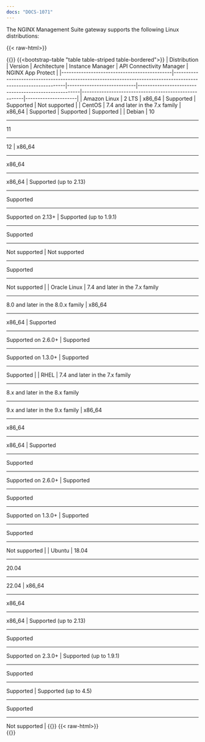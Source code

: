 ```yaml
---
docs: "DOCS-1071"
---
```


The NGINX Management Suite gateway supports the following Linux distributions:

{{< raw-html>}}<div class="table-responsive">{{</raw-html>}}
{{<bootstrap-table "table table-striped table-bordered">}}
| Distribution                                | Version                                                                                                      | Architecture               | Instance Manager                                    | API Connectivity Manager                            | NGINX App Protect  |
|---------------------------------------------|----------------------------------------------------------------------------------------------------------------|----------------------------|------------------------------------------------------|------------------------------------------------------|---------------------|
| Amazon Linux                                | 2 LTS                                                                                                          | x86_64                     | Supported                                            | Supported                                           | <i class="fa-solid fa-ban" style="color: red"></i> Not supported       |
| CentOS                                      | 7.4 and later in the 7.x family                                                                                | x86_64                     | Supported                                            | Supported                                           | Supported           |
| Debian                                      | 10 <hr>11<hr>12 | x86_64<hr>x86_64<hr>x86_64  | <i class="fa-solid fa-exclamation-triangle" style="color: orange"></i> Supported (up to 2.13)<hr>Supported<hr>Supported on 2.13+     |   <i class="fa-solid fa-exclamation-triangle" style="color: orange"></i> Supported (up to 1.9.1)<hr>Supported<hr><i class="fa-solid fa-ban" style="color: red"></i> Not supported   | <i class="fa-solid fa-ban" style="color: red"></i> Not supported<hr>Supported<hr><i class="fa-solid fa-ban" style="color: red"></i> Not supported |
| Oracle Linux                                | 7.4 and later in the 7.x family<hr>8.0 and later in the 8.0.x family                                           | x86_64<hr>x86_64            | Supported<hr>Supported on 2.6.0+                    | Supported<hr>Supported on 1.3.0+                   | Supported<hr>Supported |
| RHEL                                        | 7.4 and later in the 7.x family<hr>8.x and later in the 8.x family<hr>9.x and later in the 9.x family          | x86_64<hr>x86_64<hr>x86_64  | Supported<hr>Supported<hr>Supported on 2.6.0+       | Supported<hr>Supported<hr>Supported on 1.3.0+      | Supported<hr>Supported<hr><i class="fa-solid fa-ban" style="color: red"></i> Not supported |
| Ubuntu                                      | 18.04 <hr>20.04<hr>22.04 | x86_64<hr>x86_64<hr>x86_64  | <i class="fa-solid fa-exclamation-triangle" style="color: orange"></i> Supported (up to 2.13)<hr>Supported<hr>Supported on 2.3.0+ | <i class="fa-solid fa-exclamation-triangle" style="color: orange"></i> Supported (up to 1.9.1)<hr>Supported<hr>Supported  | Supported (up to 4.5)<hr>Supported<hr><i class="fa-solid fa-ban" style="color: red"></i> Not supported |
{{</bootstrap-table>}}
{{< raw-html>}}</div>{{</raw-html>}}